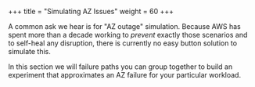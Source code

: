 +++
title = "Simulating AZ Issues"
weight = 60
+++

A common ask we hear is for "AZ outage" simulation. Because AWS has spent more than a decade working to _prevent_ exactly those scenarios and to self-heal any disruption, there is currently no easy button solution to simulate this. 

In this section we will failure paths you can group together to build an experiment that approximates an AZ failure for your particular workload.











